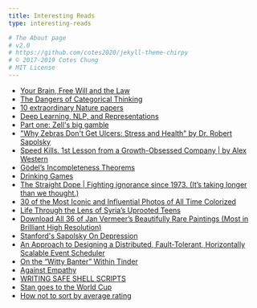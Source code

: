 ```yaml
---
title: Interesting Reads
type: interesting-reads

# The About page
# v2.0
# https://github.com/cotes2020/jekyll-theme-chirpy
# © 2017-2019 Cotes Chung
# MIT License
---
```

<ul>
<li><a href="https://www.scientificamerican.com/podcast/episode/your-brain-free-will-and-the-law/"> Your Brain, Free Will and the Law</a></li>
<li><a href="https://hbr.org/2019/09/the-dangers-of-categorical-thinking#:~:text=Categorical%20thinking%20encourages%20you%20to,decisions%2C%20and%20draw%20inaccurate%20conclusions."> The Dangers of Categorical Thinking</a></li>
<li><a href="https://www.nature.com/collections/fajcgfjdgh"> 10 extraordinary Nature papers</a></li>
<li><a href="http://colah.github.io/posts/2014-07-NLP-RNNs-Representations/">Deep Learning, NLP, and Representations</a></li>
<li><a href="https://www.chicagotribune.com/business/ct-xpm-2013-01-13-ct-biz-trib-series-1-20130113-story.html">Part one: Zell's big gamble</a></li>
<li><a href="https://www.youtube.com/watch?v=D9H9qTdserM&t=2s&ab_channel=BeckmanInstitute">"Why Zebras Don't Get Ulcers: Stress and Health" by Dr. Robert Sapolsky</a></li>
<li><a href="https://medium.com/@phil.trench/speed-kills-1st-lesson-from-a-growth-obsessed-company-by-alex-western-d57ebe7304ee">Speed Kills. 1st Lesson from a Growth-Obsessed Company | by Alex Western</a></li>
<li><a href="https://plato.stanford.edu/entries/goedel-incompleteness/">Gödel’s Incompleteness Theorems</a></li>
<li><a href="https://www.newyorker.com/magazine/2010/02/15/drinking-games">Drinking Games</a></li>
<li><a href="https://www.straightdope.com/">The Straight Dope | Fighting ignorance since 1973. (It’s taking longer than we thought.)</a></li>
<li><a href="https://time.com/4028250/100-influential-photos-colorized/">30 of the Most Iconic and Influential Photos of All Time Colorized</a></li>
<li><a href="https://www.nationalgeographic.com/photography/proof/2015/04/21/life-through-the-lens-of-syrias-uprooted-teens/">Life Through the Lens of Syria’s Uprooted Teens</a></li>
<li><a href="http://http://www.openculture.com/2016/02/download-all-36-of-jan-vermeers-beautifully-rare-paintings-many-in-stunning-high-resolution.html">Download All 36 of Jan Vermeer’s Beautifully Rare Paintings (Most in Brilliant High Resolution)</a></li>
<li><a href="https://www.youtube.com/watch?v=NOAgplgTxfc&ab_channel=Stanford">Stanford's Sapolsky On Depression</a></li>
<li><a href="https://medium.com/walmartglobaltech/an-approach-to-designing-distributed-fault-tolerant-horizontally-scalable-event-scheduler-278c9c380637">An Approach to Designing a Distributed, Fault-Tolerant, Horizontally Scalable Event Scheduler</a></li>
<li><a href="https://medium.com/the-cooties-report/on-the-witty-banter-within-tinder-baf4a0dc414f">On the “Witty Banter” Within Tinder</a></li>
<li><a href="https://www.theatlantic.com/video/index/474588/why-empathy-is-a-bad-thing/">Against Empathy</a></li>
<li><a href="https://sipb.mit.edu/doc/safe-shell/">WRITING SAFE SHELL SCRIPTS</a></li>
<li><a href="https://statmodeling.stat.columbia.edu/2014/07/13/stan-analyzes-world-cup-data/">Stan goes to the World Cup</a></li>
<li><a href="https://www.evanmiller.org/how-not-to-sort-by-average-rating.html"> How not to sort by average rating</a></li>
</ul>
